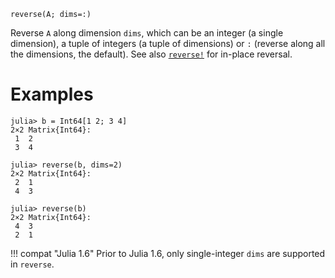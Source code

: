 ```
reverse(A; dims=:)
```

Reverse `A` along dimension `dims`, which can be an integer (a single dimension), a tuple of integers (a tuple of dimensions) or `:` (reverse along all the dimensions, the default).  See also [`reverse!`](@ref) for in-place reversal.

# Examples

```jldoctest
julia> b = Int64[1 2; 3 4]
2×2 Matrix{Int64}:
 1  2
 3  4

julia> reverse(b, dims=2)
2×2 Matrix{Int64}:
 2  1
 4  3

julia> reverse(b)
2×2 Matrix{Int64}:
 4  3
 2  1
```

!!! compat "Julia 1.6"
    Prior to Julia 1.6, only single-integer `dims` are supported in `reverse`.

